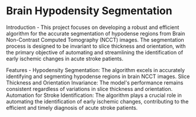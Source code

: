 # Brain Hypodensity Segmentation
Introduction -
This project focuses on developing a robust and efficient algorithm for the accurate segmentation of hypodense regions from Brain Non-Contrast Computed Tomography (NCCT) images. The segmentation process is designed to be invariant to slice thickness and orientation, with the primary objective of automating and streamlining the identification of early ischemic changes in acute stroke patients.

Features -
Hypodensity Segmentation: The algorithm excels in accurately identifying and segmenting hypodense regions in brain NCCT images.
Slice Thickness and Orientation Invariance: The model's performance remains consistent regardless of variations in slice thickness and orientation.
Automation for Stroke Identification: The algorithm plays a crucial role in automating the identification of early ischemic changes, contributing to the efficient and timely diagnosis of acute stroke patients.







